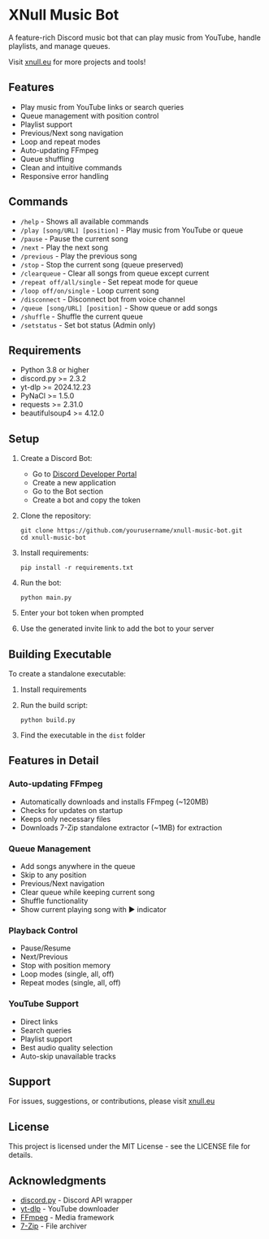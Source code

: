 # XNull Music Bot

A feature-rich Discord music bot that can play music from YouTube, handle playlists, and manage queues.

Visit [xnull.eu](https://www.xnull.eu) for more projects and tools!

## Features

- Play music from YouTube links or search queries
- Queue management with position control
- Playlist support
- Previous/Next song navigation
- Loop and repeat modes
- Auto-updating FFmpeg
- Queue shuffling
- Clean and intuitive commands
- Responsive error handling

## Commands

- `/help` - Shows all available commands
- `/play [song/URL] [position]` - Play music from YouTube or queue
- `/pause` - Pause the current song
- `/next` - Play the next song
- `/previous` - Play the previous song
- `/stop` - Stop the current song (queue preserved)
- `/clearqueue` - Clear all songs from queue except current
- `/repeat off/all/single` - Set repeat mode for queue
- `/loop off/on/single` - Loop current song
- `/disconnect` - Disconnect bot from voice channel
- `/queue [song/URL] [position]` - Show queue or add songs
- `/shuffle` - Shuffle the current queue
- `/setstatus` - Set bot status (Admin only)

## Requirements

- Python 3.8 or higher
- discord.py >= 2.3.2
- yt-dlp >= 2024.12.23
- PyNaCl >= 1.5.0
- requests >= 2.31.0
- beautifulsoup4 >= 4.12.0

## Setup

1. Create a Discord Bot:
   - Go to [Discord Developer Portal](https://discord.com/developers/applications)
   - Create a new application
   - Go to the Bot section
   - Create a bot and copy the token

2. Clone the repository:
    ```
    git clone https://github.com/yourusername/xnull-music-bot.git
    cd xnull-music-bot
    ```

3. Install requirements:
    ```
    pip install -r requirements.txt
    ```

4. Run the bot:
    ```
    python main.py
    ```
    
5. Enter your bot token when prompted
6. Use the generated invite link to add the bot to your server

## Building Executable

To create a standalone executable:

1. Install requirements
2. Run the build script:
    ```
    python build.py
    ```

3. Find the executable in the `dist` folder

## Features in Detail

### Auto-updating FFmpeg
- Automatically downloads and installs FFmpeg (~120MB)
- Checks for updates on startup
- Keeps only necessary files
- Downloads 7-Zip standalone extractor (~1MB) for extraction

### Queue Management
- Add songs anywhere in the queue
- Skip to any position
- Previous/Next navigation
- Clear queue while keeping current song
- Shuffle functionality
- Show current playing song with ▶️ indicator

### Playback Control
- Pause/Resume
- Next/Previous
- Stop with position memory
- Loop modes (single, all, off)
- Repeat modes (single, all, off)

### YouTube Support
- Direct links
- Search queries
- Playlist support
- Best audio quality selection
- Auto-skip unavailable tracks

## Support

For issues, suggestions, or contributions, please visit [xnull.eu](https://www.xnull.eu)

## License

This project is licensed under the MIT License - see the LICENSE file for details.

## Acknowledgments

- [discord.py](https://github.com/Rapptz/discord.py) - Discord API wrapper
- [yt-dlp](https://github.com/yt-dlp/yt-dlp) - YouTube downloader
- [FFmpeg](https://www.ffmpeg.org/) - Media framework
- [7-Zip](https://www.7-zip.org/) - File archiver
